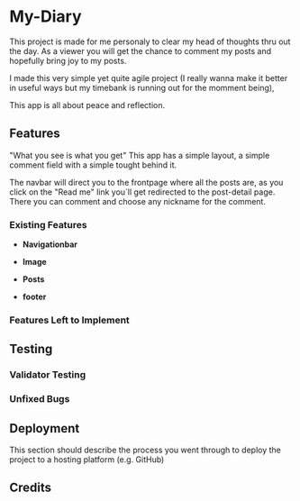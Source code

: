
# My-Diary

 This project is made for me personaly to clear my head of thoughts thru out the day.
 As a viewer you will get the chance to comment my posts and hopefully bring joy to my posts.

 I made this very simple yet quite agile project (I really wanna make it better in useful ways but my timebank is running out for the momment being),

 This app is all about peace and reflection.

## Features 

"What you see is what you get"
This app has a simple layout, a simple comment field with a simple tought behind it.

The navbar will direct you to the frontpage where all the posts are, as you click on the "Read me" link you´ll get redirected to the post-detail page.
There you can comment and choose any nickname for the comment.


### Existing Features


- __Navigationbar__

    
- __Image__

- __Posts__

- __footer__

### Features Left to Implement

## Testing 

### Validator Testing 

### Unfixed Bugs

## Deployment

This section should describe the process you went through to deploy the project to a hosting platform (e.g. GitHub) 

## Credits 

 